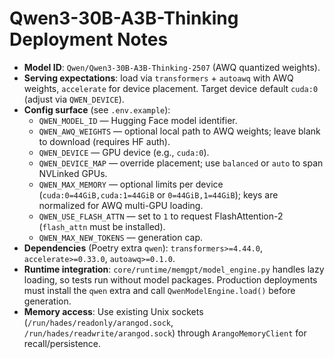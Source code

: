 # Qwen3-30B-A3B-Thinking Deployment Notes

- **Model ID**: `Qwen/Qwen3-30B-A3B-Thinking-2507` (AWQ quantized weights).
- **Serving expectations**: load via `transformers` + `autoawq` with AWQ weights, `accelerate` for device placement. Target device default `cuda:0` (adjust via `QWEN_DEVICE`).
- **Config surface** (see `.env.example`):
  - `QWEN_MODEL_ID` — Hugging Face model identifier.
  - `QWEN_AWQ_WEIGHTS` — optional local path to AWQ weights; leave blank to download (requires HF auth).
  - `QWEN_DEVICE` — GPU device (e.g., `cuda:0`).
  - `QWEN_DEVICE_MAP` — override placement; use `balanced` or `auto` to span NVLinked GPUs.
  - `QWEN_MAX_MEMORY` — optional limits per device (`cuda:0=44GiB,cuda:1=44GiB` or `0=44GiB,1=44GiB`); keys are normalized for AWQ multi-GPU loading.
  - `QWEN_USE_FLASH_ATTN` — set to `1` to request FlashAttention-2 (`flash_attn` must be installed).
  - `QWEN_MAX_NEW_TOKENS` — generation cap.
- **Dependencies** (Poetry extra `qwen`): `transformers>=4.44.0`, `accelerate>=0.33.0`, `autoawq>=0.1.0`.
- **Runtime integration**: `core/runtime/memgpt/model_engine.py` handles lazy loading, so tests run without model packages. Production deployments must install the `qwen` extra and call `QwenModelEngine.load()` before generation.
- **Memory access**: Use existing Unix sockets (`/run/hades/readonly/arangod.sock`, `/run/hades/readwrite/arangod.sock`) through `ArangoMemoryClient` for recall/persistence.
